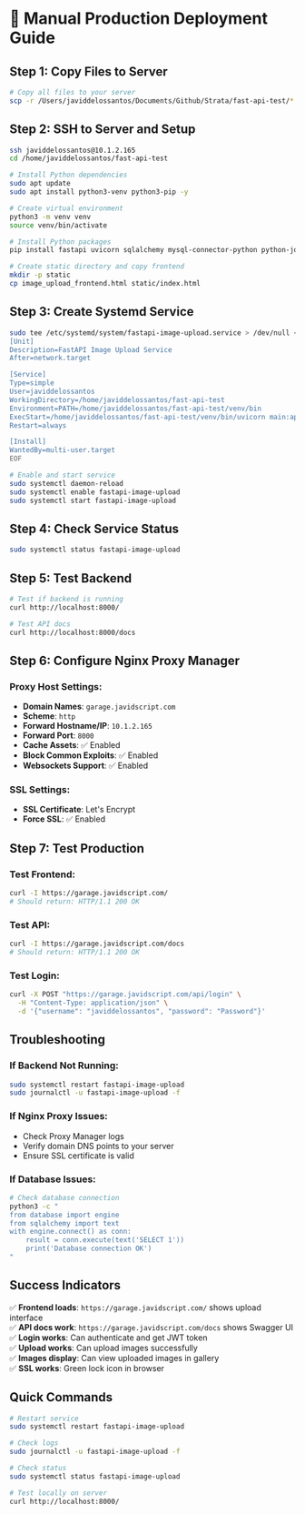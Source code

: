 # 🚀 **Manual Production Deployment Guide**

## **Step 1: Copy Files to Server**

```bash
# Copy all files to your server
scp -r /Users/javiddelossantos/Documents/Github/Strata/fast-api-test/* javiddelossantos@10.1.2.165:/home/javiddelossantos/fast-api-test/
```

## **Step 2: SSH to Server and Setup**

```bash
ssh javiddelossantos@10.1.2.165
cd /home/javiddelossantos/fast-api-test

# Install Python dependencies
sudo apt update
sudo apt install python3-venv python3-pip -y

# Create virtual environment
python3 -m venv venv
source venv/bin/activate

# Install Python packages
pip install fastapi uvicorn sqlalchemy mysql-connector-python python-jose passlib bcrypt python-multipart boto3 pytz

# Create static directory and copy frontend
mkdir -p static
cp image_upload_frontend.html static/index.html
```

## **Step 3: Create Systemd Service**

```bash
sudo tee /etc/systemd/system/fastapi-image-upload.service > /dev/null << 'EOF'
[Unit]
Description=FastAPI Image Upload Service
After=network.target

[Service]
Type=simple
User=javiddelossantos
WorkingDirectory=/home/javiddelossantos/fast-api-test
Environment=PATH=/home/javiddelossantos/fast-api-test/venv/bin
ExecStart=/home/javiddelossantos/fast-api-test/venv/bin/uvicorn main:app --host 0.0.0.0 --port 8000
Restart=always

[Install]
WantedBy=multi-user.target
EOF

# Enable and start service
sudo systemctl daemon-reload
sudo systemctl enable fastapi-image-upload
sudo systemctl start fastapi-image-upload
```

## **Step 4: Check Service Status**

```bash
sudo systemctl status fastapi-image-upload
```

## **Step 5: Test Backend**

```bash
# Test if backend is running
curl http://localhost:8000/

# Test API docs
curl http://localhost:8000/docs
```

## **Step 6: Configure Nginx Proxy Manager**

### **Proxy Host Settings:**

- **Domain Names**: `garage.javidscript.com`
- **Scheme**: `http`
- **Forward Hostname/IP**: `10.1.2.165`
- **Forward Port**: `8000`
- **Cache Assets**: ✅ Enabled
- **Block Common Exploits**: ✅ Enabled
- **Websockets Support**: ✅ Enabled

### **SSL Settings:**

- **SSL Certificate**: Let's Encrypt
- **Force SSL**: ✅ Enabled

## **Step 7: Test Production**

### **Test Frontend:**

```bash
curl -I https://garage.javidscript.com/
# Should return: HTTP/1.1 200 OK
```

### **Test API:**

```bash
curl -I https://garage.javidscript.com/docs
# Should return: HTTP/1.1 200 OK
```

### **Test Login:**

```bash
curl -X POST "https://garage.javidscript.com/api/login" \
  -H "Content-Type: application/json" \
  -d '{"username": "javiddelossantos", "password": "Password"}'
```

## **Troubleshooting**

### **If Backend Not Running:**

```bash
sudo systemctl restart fastapi-image-upload
sudo journalctl -u fastapi-image-upload -f
```

### **If Nginx Proxy Issues:**

- Check Proxy Manager logs
- Verify domain DNS points to your server
- Ensure SSL certificate is valid

### **If Database Issues:**

```bash
# Check database connection
python3 -c "
from database import engine
from sqlalchemy import text
with engine.connect() as conn:
    result = conn.execute(text('SELECT 1'))
    print('Database connection OK')
"
```

## **Success Indicators**

✅ **Frontend loads**: `https://garage.javidscript.com/` shows upload interface  
✅ **API docs work**: `https://garage.javidscript.com/docs` shows Swagger UI  
✅ **Login works**: Can authenticate and get JWT token  
✅ **Upload works**: Can upload images successfully  
✅ **Images display**: Can view uploaded images in gallery  
✅ **SSL works**: Green lock icon in browser

## **Quick Commands**

```bash
# Restart service
sudo systemctl restart fastapi-image-upload

# Check logs
sudo journalctl -u fastapi-image-upload -f

# Check status
sudo systemctl status fastapi-image-upload

# Test locally on server
curl http://localhost:8000/
```
